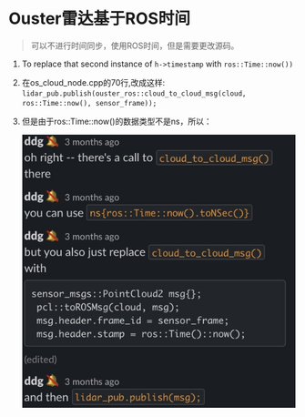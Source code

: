 # Ouster雷达基于ROS时间

> 可以不进行时间同步，使用ROS时间，但是需要更改源码。

1. To replace that second instance of `h->timestamp` with `ros::Time::now())`

2. 在os_cloud_node.cpp的70行,改成这样:  `lidar_pub.publish(ouster_ros::cloud_to_cloud_msg(cloud, ros::Time::now(), sensor_frame));`

3. 但是由于ros::Time::now()的数据类型不是ns，所以：

   ![wecom-temp-8dc0ebad45c5e6046a2396b75af05e96](SyncROS.assets/wecom-temp-8dc0ebad45c5e6046a2396b75af05e96.jpg)

   

